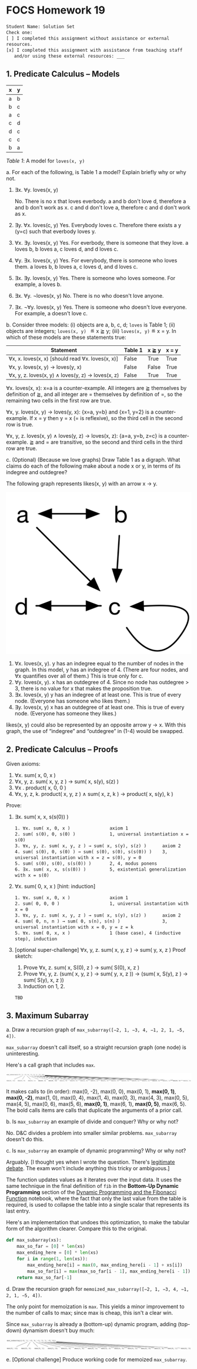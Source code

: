 # FOCS Homework 19

```
Student Name: Solution Set
Check one:
[ ] I completed this assignment without assistance or external resources.
[x] I completed this assignment with assistance from teaching staff
   and/or using these external resources: ___
```

## 1. Predicate Calculus – Models

| x    | y    |
| ---- | ---- |
| a    | b    |
| b    | c    |
| a    | c    |
| c    | d    |
| d    | c    |
| c    | c    |
| b    | a    |

*Table 1*: A model for `loves(x, y)`

a. For each of the following, is Table 1 a model?  Explain briefly why or why not.

1. ∃x. ∀y. loves(x, y)

   No. There is no x that loves everbody. a and b don't love d, therefore a and b don't work as x. c and d don't love a, therefore c and d don't work as x.

2. ∃y. ∀x. loves(c, y)
   Yes. Everybody loves c. Therefore there exists a y (y=c) such that everbody loves y.

3. ∀x. ∃y. loves(x, y)
   Yes. For everbody, there is someone that they love. a loves b, b loves a, c loves d, and d loves c.

4. ∀y. ∃x. loves(x, y)
   Yes. For everybody, there is someone who loves them. a loves b, b loves a, c loves d, and d loves c.

5. ∃x. ∃y. loves(x, y)
   Yes. There is someone who loves someone. For example, a loves b.

6. ∃x. ∀y. ¬loves(x, y)
   No. There is no who doesn't love anyone.

7. ∃x. ¬∀y. loves(x, y)
   Yes. There is someone who doesn't love everyone. For example, a doesn't love c.

b. Consider three models: (i) objects are a, b, c, d; `loves` is Table 1; (ii) objects are integers; `loves(x, y) ` ≝ x ≧ y; (iii) `loves(x, y)` ≝ x = y. In which of these models are these statements true:

| Statement                                | Table 1 | x ≧ y | x = y |
| ---------------------------------------- | ------- | ----- | ----- |
| ∀x, x. loves(x, x) [should read ∀x. loves(x, x)] | False   | True  | True  |
| ∀x, y. loves(x, y) → loves(y, x)         | False   | False | True  |
| ∀x, y, z. loves(x, y) ∧ loves(y, z) → loves(x, z) | False   | True  | True  |

∀x. loves(x, x): x=a is a counter-example. All integers are ≧ themselves by definition of ≧, and all integer are = themselves by definition of =, so the remaining two cells in the first row are true.

∀x, y. loves(x, y) → loves(y, x): {x=a, y=b} and {x=1, y=2} is a counter-example. If x = y then y = x (= is reflexive), so the third cell in the second row is true.

∀x, y, z. loves(x, y) ∧ loves(y, z) → loves(x, z): {a=a, y=b, z=c} is a counter-example. ≧ and = are transitive, so the second and third cells in the third row are true.

c. (Optional) (Because we love graphs) Draw Table 1 as a digraph. What claims do each of the following make about a node x or y, in terms of its indegree and outdegree?

The following graph represents likes(x, y) with an arrow x → y.

![](./images/likes.png)

1. ∀x. loves(x, y).
   y has an indegree equal to the number of nodes in the graph. In this model, y has an indegree of 4. (There are four nodes, and ∀x quantifies over all of them.) This is true only for c.
2. ∀y. loves(x, y).
   x has an outdegree of 4. Since no node has outdegree > 3, there is no value for x that makes the proposition true.
3. ∃x. loves(x, y)
   y has an indegree of at least one. This is true of every node. (Everyone has someone who likes them.)
4. ∃y. loves(x, y)
   x has an outdegree of at least one. This is true of every node. (Everyone has someone they likes.)

likes(x, y) could also be represented by an opposite arrow y → x. With this graph, the use of “indegree” and “outdegree” in (1-4) would be swapped.

## 2. Predicate Calculus – Proofs

Given axioms:

1. ∀x. sum( x, 0, x )
2. ∀x, y, z. sum( x, y, z ) → sum( x, s(y), s(z) )
3. ∀x . product( x, 0, 0 )
4. ∀x, y, z, k. product( x, y, z ) ∧  sum( x, z, k ) → product( x, s(y), k )

Prove:

1.  ∃x. sum( x, x, s(s(0)) )

    ```
    1. ∀x. sum( x, 0, x )				axiom 1
    2. sum( s(0), 0, s(0) )				1, universal instantiation x = s(0)
    3. ∀x, y, z. sum( x, y, z ) → sum( x, s(y), s(z) )		axiom 2
    4. sum( s(0), 0, s(0) ) → sum( s(0), s(0), s(s(0)) )	3, universal instantiation with x = z = s(0), y = 0
    5. sum( s(0), s(0), s(s(0)) )		2, 4, modus ponens
    6. ∃x. sum( x, x, s(s(0)) )			5, existential generalization with x = s(0)
    ```

2.  ∀x. sum( 0, x, x ) [hint:  induction]

     ```
    1. ∀x. sum( x, 0, x )				axiom 1
    2. sum( 0, 0, 0 )					1, universal instantation with x = 0
    3. ∀x, y, z. sum( x, y, z ) → sum( x, s(y), s(z) )		axiom 2
    4. sum( 0, n, n ) → sum( 0, s(n), s(n) )				3, universal instantiation with x = 0, y = z = k
    5. ∀x. sum( 0, x, x )				1 (base case), 4 (inductive step), induction
     ```


3. [optional super-challenge] ∀x, y, z. sum( x, y, z ) → sum( y, x, z )
   Proof sketch:

   1. Prove ∀x, z. sum( x, S(0), z ) → sum( S(0), x, z )
   2. Prove ∀x, y, z. (sum( x, y, z ) → sum( y, x, z )) → (sum( x, S(y), z ) → sum( S(y), x, z ))
   3. Induction on 1, 2.

    ```
   TBD
    ```


## 3. Maximum Subarray

a. Draw a recursion graph of `max_subarray([−2, 1, −3, 4, −1, 2, 1, −5, 4])`.

`max_subarray` doesn't call itself, so a straight recursion graph (one node) is uninteresting.

Here's a call graph that includes `max`.

![](./images/max_subarray.png)

It makes calls to (in order): max(0, -2), max(0, 0), max(0, 1), **max(0, 1)**, **max(0, -2)**, max(1, 0), max(0, 4), max(1, 4), max(0, 3), max(4, 3), max(0, 5), max(4, 5), max(0, 6), max(5, 6), **max(0, 1)**, max(6, 1), **max(0, 5)**, max(6, 5). The bold calls items are calls that duplicate the arguments of a prior call.

b. Is `max_subarray` an example of divide and conquer? Why or why not?

No. D&C divides a problem into smaller similar problems. `max_subarray ` doesn't do this.

c. Is `max_subarray` an example of dynamic programming? Why or why not?

Arguably. [I thought yes when I wrote the question. There's [legitimate debate](http://stackoverflow.com/questions/16323792/dynamic-programming-aspect-in-kadanes-algorithm). The exam won't include anything this tricky or ambiguous.]

 The function updates values as it iterates over the input data. It uses the same technique in the final definition of `fib` in the **Bottom-Up Dynamic Programming** section of the [Dynamic Programming and the Fibonacci Function](https://github.com/focs16fall/focs-assignments/blob/master/day17/memoization_notes.ipynb) notebook, where the fact that only the last value from the table is required, is used to collapse the table into a single scalar that represents its last entry.

Here's an implementation that undoes this optimization, to make the tabular form of the algorithm clearer. Compare this to the original.

```python
def max_subarray(xs):
    max_so_far = [0] * len(xs)
    max_ending_here = [0] * len(xs)
    for i in range(1, len(xs)):
        max_ending_here[i] = max(0, max_ending_here[i - 1] + xs[i])
        max_so_far[i] = max(max_so_far[i - 1], max_ending_here[i - 1])
    return max_so_far[-1]
```

d. Draw the recursion graph for `memoized_max_subarray([−2, 1, −3, 4, −1, 2, 1, −5, 4])`.

The only point for memoization is `max`. This yields a minor improvement to the number of calls to max; since max is cheap, this isn't a clear win.

 Since `max_subarray` is already a (bottom-up) dynamic program, adding (top-down) dynamism doesn't buy much:

![](./images/memoized_max_subarray.png)

e. [Optional challenge] Produce working code for memoized `max_subarray`.